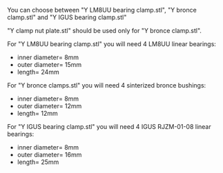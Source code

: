 You can choose between "Y LM8UU bearing clamp.stl", "Y bronce clamp.stl" and "Y IGUS bearing clamp.stl"

"Y clamp nut plate.stl" should be used only for "Y bronce clamp.stl".

For "Y LM8UU bearing clamp.stl" you will need 4 LM8UU linear bearings:
- inner diameter= 8mm
- outer diameter= 15mm
- length= 24mm

For "Y bronce clamps.stl" you will need 4 sinterized bronce bushings:
- inner diameter= 8mm
- outer diameter= 12mm
- length= 12mm

For "Y IGUS bearing clamp.stl" you will need 4 IGUS RJZM-01-08 linear bearings:
- inner diameter= 8mm
- outer diameter= 16mm
- length= 25mm
